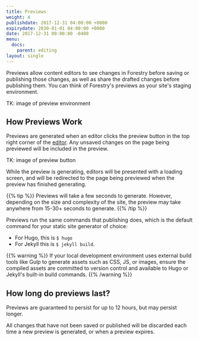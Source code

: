 ```yaml
---
title: Previews
weight: 4
publishdate: 2017-12-31 04:00:00 +0000
expirydate: 2030-01-01 04:00:00 +0000
date: 2017-12-31 00:00:00 -0400
menu:
  docs:
    parent: editing
layout: single
---
```

Previews allow content editors to see changes in Forestry before saving or publishing those changes, as well as share the drafted changes before publishing them. You can think of Forestry's previews as your site's staging environment.

TK: image of preview environment

## How Previews Work
Previews are generated when an editor clicks the preview button in the top right corner of the [editor](/docs/editing/markdown-editor/). Any unsaved changes on the page being previewed will be included in the preview.

TK: image of preview button

While the preview is generating, editors will be presented with a loading screen, and will be redirected to the page being previewed when the preview has finished generating.

{{% tip %}}
Previews will take a few seconds to generate. However, depending on the size and complexity of the site, the preview may take anywhere from 15-30+ seconds to generate.
{{% /tip %}}

Previews run the same commands that publishing does, which is the default command for your static site generator of choice:

* For Hugo, this is `$ hugo`
* For Jekyll this is `$ jekyll build`.

{{% warning %}}
If your local development environment uses external build tools like Gulp to generate assets such as CSS, JS, or images, ensure the compiled assets are committed to version control and available to Hugo or Jekyll's built-in build commands.
{{% /warning %}}

## How long do previews last?
Previews are guaranteed to persist for up to 12 hours, but may persist longer. 

All changes that have not been saved or published will be discarded each time a new preview is generated, or when a preview expires.